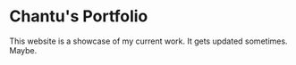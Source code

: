 # Chantu's Portfolio
This website is a showcase of my current work. It gets updated sometimes. Maybe.